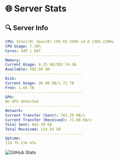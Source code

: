 # 🌐 Server Stats
## 🔍 Server Info
```yaml
CPU: Intel(R) Xeon(R) CPU E5-2699 v4 @ 1385.21MHz
CPU Usage: 7.30%
Cores: 44P | 88T
-----------------------------------
Memory:
Current Usage: 8.25 GB/503.74 GB
Available: 492.04 GB
-----------------------------------
Disk:
Current Usage: 26.90 GB/1.71 TB
Free: 1.60 TB
-----------------------------------
GPU:
No GPU detected
-----------------------------------
Network:
Current Transfer (Sent): 762.20 KB/s
Current Transfer (Received): 71.08 KB/s
Total Sent: 602.39 GB
Total Received: 133.93 GB
-----------------------------------
Uptime:
11d 7h 27m 43s
```
![GitHub Stats](https://img.shields.io/badge/Updated-2025-05-01_00:36:31-blue)